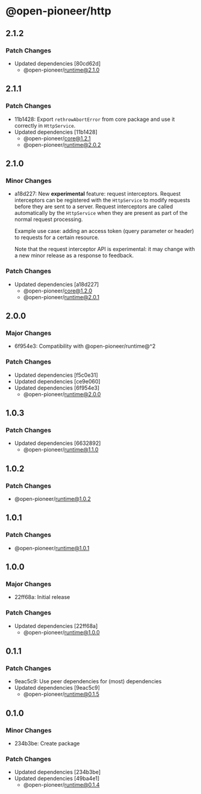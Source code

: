 # @open-pioneer/http

## 2.1.2

### Patch Changes

-   Updated dependencies [80cd62d]
    -   @open-pioneer/runtime@2.1.0

## 2.1.1

### Patch Changes

-   11b1428: Export `rethrowAbortError` from core package and use it correctly in `HttpService`.
-   Updated dependencies [11b1428]
    -   @open-pioneer/core@1.2.1
    -   @open-pioneer/runtime@2.0.2

## 2.1.0

### Minor Changes

-   a18d227: New **experimental** feature: request interceptors.
    Request interceptors can be registered with the `HttpService` to modify requests before they are sent to a server.
    Request interceptors are called automatically by the `HttpService` when they are present as part of the normal request processing.

    Example use case: adding an access token (query parameter or header) to requests for a certain resource.

    Note that the request interceptor API is experimental: it may change with a new minor release as a response to feedback.

### Patch Changes

-   Updated dependencies [a18d227]
    -   @open-pioneer/core@1.2.0
    -   @open-pioneer/runtime@2.0.1

## 2.0.0

### Major Changes

-   6f954e3: Compatibility with @open-pioneer/runtime@^2

### Patch Changes

-   Updated dependencies [f5c0e31]
-   Updated dependencies [ce9e060]
-   Updated dependencies [6f954e3]
    -   @open-pioneer/runtime@2.0.0

## 1.0.3

### Patch Changes

-   Updated dependencies [6632892]
    -   @open-pioneer/runtime@1.1.0

## 1.0.2

### Patch Changes

-   @open-pioneer/runtime@1.0.2

## 1.0.1

### Patch Changes

-   @open-pioneer/runtime@1.0.1

## 1.0.0

### Major Changes

-   22ff68a: Initial release

### Patch Changes

-   Updated dependencies [22ff68a]
    -   @open-pioneer/runtime@1.0.0

## 0.1.1

### Patch Changes

-   9eac5c9: Use peer dependencies for (most) dependencies
-   Updated dependencies [9eac5c9]
    -   @open-pioneer/runtime@0.1.5

## 0.1.0

### Minor Changes

-   234b3be: Create package

### Patch Changes

-   Updated dependencies [234b3be]
-   Updated dependencies [49ba4e1]
    -   @open-pioneer/runtime@0.1.4
